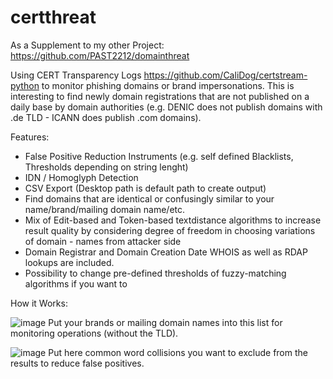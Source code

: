 # certthreat

As a Supplement to my other Project: https://github.com/PAST2212/domainthreat

Using CERT Transparency Logs https://github.com/CaliDog/certstream-python to monitor phishing domains or brand impersonations. This is interesting to find newly domain registrations that are not published on a daily base by domain authorities  (e.g. DENIC does not publish domains with .de TLD - ICANN does publish .com domains).

Features:

- False Positive Reduction Instruments (e.g. self defined Blacklists, Thresholds depending on string lenght)
- IDN / Homoglyph Detection
- CSV Export (Desktop path is default path to create output)
- Find domains that are identical or confusingly similar to your name/brand/mailing domain name/etc.
- Mix of Edit-based and Token-based textdistance algorithms to increase result quality by considering degree of freedom in choosing variations of domain - names from attacker side
- Domain Registrar and Domain Creation Date WHOIS as well as RDAP lookups are included.
- Possibility to change pre-defined thresholds of fuzzy-matching algorithms if you want to


How it Works:

![image](https://user-images.githubusercontent.com/124390875/217082812-6a7260dd-2da7-4b2b-989e-66339ac5b6ed.png)
Put your brands or mailing domain names into this list for monitoring operations (without the TLD).

![image](https://user-images.githubusercontent.com/124390875/217082944-c81d8f11-b953-409d-8bb7-9fad5cdcc1f6.png)
Put here common word collisions you want to exclude from the results to reduce false positives.
